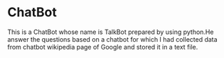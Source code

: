 # ChatBot
This is a ChatBot whose name is TalkBot prepared by using python.He answer the questions based on a chatbot for which I had collected data from chatbot wikipedia page of Google and stored it in a text file.
